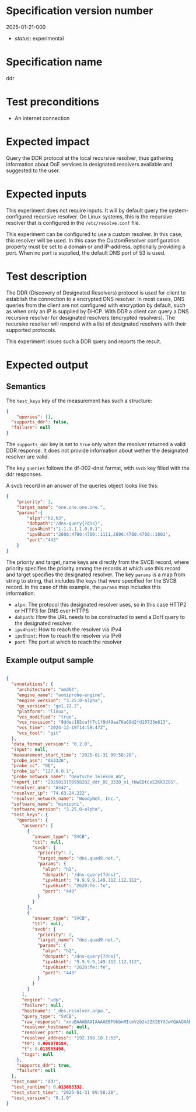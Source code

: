 # Specification version number

2025-01-21-000

* _status_: experimental

# Specification name

ddr

# Test preconditions

* An internet connection

# Expected impact

Query the DDR protocol at the local recursive resolver, thus gathering information about DoE services in designated resolvers available and suggested to the user.

# Expected inputs

This experiment does not require inputs. It will by default query the system-configured recursive resolver. On Linux systems, this is the recursive resolver that is configured in the `/etc/resolve.conf` file.

This experiment can be configured to use a custom resolver. In this case, this resolver will be used. In this case the CustomResolver configuration property must be set to a domain or and IP-address, optionally providing a port. When no port is supplied, the default DNS port of 53 is used.

# Test description

The DDR (Discovery of Designated Resolvers) protocol is used for client to establish the connection to a encrypted DNS resolver. In most cases, DNS queries from the client are not configured with encryption by default, such as when only an IP is supplied by DHCP. With DDR a client can query a DNS recursive resolver for designated resolvers (encrypted resolvers). The recursive resolver will respond with a list of designated resolvers with their supported protocols.

This experiment issues such a DDR query and reports the result. 

# Expected output

## Semantics

The `test_keys` key of the measurement has such a structure:

```JSON
{
	"queries": [],
  "supports_ddr": false,
  "failure": null
}
```

The `supports_ddr` key is set to `true` only when the resolver returned a valid DDR response. It does not provide information about wether the designated resolver are valid.

The key `queries` follows the df-002-dnst format, with `svcb` key filled with the ddr responses.

A svcb record in an answer of the queries object looks like this:

```JSON
{
    "priority": 1,
    "target_name": "one.one.one.one.",
    "params":{
        "alpn":"h2,h3",
        "dohpath":"/dns-query{?dns}",
        "ipv4hint":"1.1.1.1,1.0.0.1",
        "ipv6hint":"2606:4700:4700::1111,2606:4700:4700::1001",
        "port":"443"
    }
}
```

The priority and target_name keys are directly from the SVCB record, where priority specifies the priority among the records at which use this record and target specifies the designated resolver. The key `params` is a map from string to string, that includes the keys that were specified for the SVCB record.
In the case of this example, the `params` map includes this information:

- `alpn`: The protocol this designated resolver uses, so in this case HTTP2 or HTTP3 for DNS over HTTPS
- `dohpath`: How the URL needs to be constructed to send a DoH query to the designated resolver.
- `ipv4hint`: How to reach the resolver via IPv4
- `ipv6hint`: How to reach the resolver via IPv6
- `port`: The port at which to reach the resolver

## Example output sample

```JSON

{
  "annotations": {
    "architecture": "amd64",
    "engine_name": "ooniprobe-engine",
    "engine_version": "3.25.0-alpha",
    "go_version": "go1.22.2",
    "platform": "linux",
    "vcs_modified": "true",
    "vcs_revision": "8ddec182caff7c1f9d49aa76a69d2fd10733e613",
    "vcs_time": "2024-12-19T14:59:47Z",
    "vcs_tool": "git"
  },
  "data_format_version": "0.2.0",
  "input": null,
  "measurement_start_time": "2025-01-31 09:58:28",
  "probe_asn": "AS3320",
  "probe_cc": "DE",
  "probe_ip": "127.0.0.1",
  "probe_network_name": "Deutsche Telekom AG",
  "report_id": "20250131T095828Z_ddr_DE_3320_n1_tNwEDtCeE2KK3ZGS",
  "resolver_asn": "AS42",
  "resolver_ip": "74.63.24.222",
  "resolver_network_name": "WoodyNet, Inc.",
  "software_name": "miniooni",
  "software_version": "3.25.0-alpha",
  "test_keys": {
    "queries": {
      "answers": [
        {
          "answer_type": "SVCB",
          "ttl": null,
          "svcb": {
            "priority": 2,
            "target_name": "dns.quad9.net.",
            "params": {
              "alpn": "h2",
              "dohpath": "/dns-query{?dns}",
              "ipv4hint": "9.9.9.9,149.112.112.112",
              "ipv6hint": "2620:fe::fe",
              "port": "443"
            }
          }
        },
        {
          "answer_type": "SVCB",
          "ttl": null,
          "svcb": {
            "priority": 2,
            "target_name": "dns.quad9.net.",
            "params": {
              "alpn": "h2",
              "dohpath": "/dns-query{?dns}",
              "ipv4hint": "9.9.9.9,149.112.112.112",
              "ipv6hint": "2620:fe::fe",
              "port": "443"
            }
          }
        }
      ],
      "engine": "udp",
      "failure": null,
      "hostname": "_dns.resolver.arpa.",
      "query_type": "SVCB",
      "raw_response": "xnuBAAABAAIAAAAEBF9kbnMIcmVzb2x2ZXIEYXJwYQAAQAABwAwAQAABAAAAPAA/AAEDZG5zBXF1YWQ5A25ldAAAAQAEA2RvdAADAAIDVQAEAAgJCQkJlXBwcAAGABAmIAD+AAAAAAAAAAAAAAD+wAwAQAABAAAAPABSAAIDZG5zBXF1YWQ5A25ldAAAAQADAmgyAAMAAgG7AAQACAkJCQmVcHBwAAYAECYgAP4AAAAAAAAAAAAAAP4ABwAQL2Rucy1xdWVyeXs/ZG5zfQNkbnMFcXVhZDkDbmV0AAABAAEAAAA8AAQJCQkJwM0AAQABAAAAPAAElXBwcMDNABwAAQAAADwAECYgAP4AAAAAAAAAAAAAAP4AACkE0AAAgAAAAA==",
      "resolver_hostname": null,
      "resolver_port": null,
      "resolver_address": "192.168.10.1:53",
      "t0": 0.000070584,
      "t": 0.013585498,
      "tags": null
    },
    "supports_ddr": true,
    "failure": null
  },
  "test_name": "ddr",
  "test_runtime": 0.013683332,
  "test_start_time": "2025-01-31 09:58:28",
  "test_version": "0.1.0"
}

```